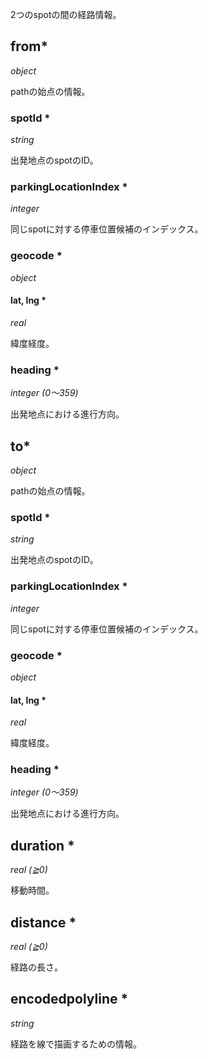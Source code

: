 2つのspotの間の経路情報。

## from\*

*object*

pathの始点の情報。

### spotId \*

*string*

出発地点のspotのID。

### parkingLocationIndex \*

*integer*

同じspotに対する停車位置候補のインデックス。

### geocode \*

*object*

#### lat, lng \*

*real*

緯度経度。

### heading \*

*integer (0〜359)*

出発地点における進行方向。

## to\*

*object*

pathの始点の情報。

### spotId \*

*string*

出発地点のspotのID。

### parkingLocationIndex \*

*integer*

同じspotに対する停車位置候補のインデックス。

### geocode \*

*object*

#### lat, lng \*

*real*

緯度経度。

### heading \*

*integer (0〜359)*

出発地点における進行方向。

## duration \*

*real (≧0)*

移動時間。

## distance \*

*real (≧0)*

経路の長さ。

## encodedpolyline \*

*string*

経路を線で描画するための情報。
